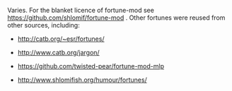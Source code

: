 Varies. For the blanket licence of fortune-mod see
https://github.com/shlomif/fortune-mod . Other fortunes were reused from other
sources, including:

* http://catb.org/~esr/fortunes/

* http://www.catb.org/jargon/

* https://github.com/twisted-pear/fortune-mod-mlp

* http://www.shlomifish.org/humour/fortunes/
